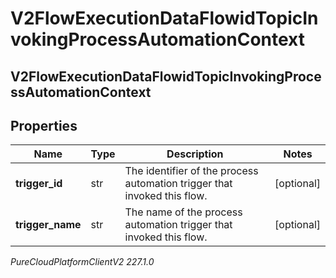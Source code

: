# V2FlowExecutionDataFlowidTopicInvokingProcessAutomationContext

## V2FlowExecutionDataFlowidTopicInvokingProcessAutomationContext

## Properties

|Name | Type | Description | Notes|
|------------ | ------------- | ------------- | -------------|
| **trigger_id** | str | The identifier of the process automation trigger that invoked this flow. | [optional] |
| **trigger_name** | str | The name of the process automation trigger that invoked this flow. | [optional] |



_PureCloudPlatformClientV2 227.1.0_
